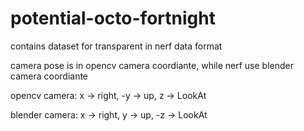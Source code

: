 # potential-octo-fortnight

contains dataset for transparent in nerf data format 

camera pose is in opencv camera coordiante, while nerf use blender camera coordiante

opencv camera: x -> right, -y -> up, z -> LookAt

blender camera: x -> right, y -> up, -z -> LookAt